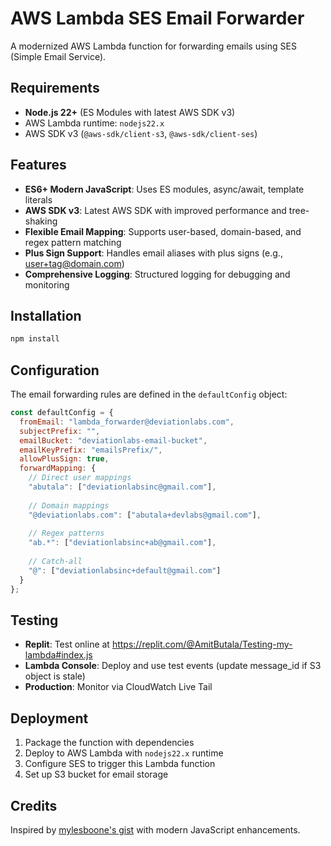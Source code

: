 # AWS Lambda SES Email Forwarder

A modernized AWS Lambda function for forwarding emails using SES (Simple Email Service).

## Requirements

- **Node.js 22+** (ES Modules with latest AWS SDK v3)
- AWS Lambda runtime: `nodejs22.x`
- AWS SDK v3 (`@aws-sdk/client-s3`, `@aws-sdk/client-ses`)

## Features

- **ES6+ Modern JavaScript**: Uses ES modules, async/await, template literals
- **AWS SDK v3**: Latest AWS SDK with improved performance and tree-shaking
- **Flexible Email Mapping**: Supports user-based, domain-based, and regex pattern matching
- **Plus Sign Support**: Handles email aliases with plus signs (e.g., user+tag@domain.com)
- **Comprehensive Logging**: Structured logging for debugging and monitoring

## Installation

```bash
npm install
```

## Configuration

The email forwarding rules are defined in the `defaultConfig` object:

```javascript
const defaultConfig = {
  fromEmail: "lambda_forwarder@deviationlabs.com",
  subjectPrefix: "",
  emailBucket: "deviationlabs-email-bucket", 
  emailKeyPrefix: "emailsPrefix/",
  allowPlusSign: true,
  forwardMapping: {
    // Direct user mappings
    "abutala": ["deviationlabsinc@gmail.com"],
    
    // Domain mappings  
    "@deviationlabs.com": ["abutala+devlabs@gmail.com"],
    
    // Regex patterns
    "ab.*": ["deviationlabsinc+ab@gmail.com"],
    
    // Catch-all
    "@": ["deviationlabsinc+default@gmail.com"]
  }
};
```

## Testing

- **Replit**: Test online at https://replit.com/@AmitButala/Testing-my-lambda#index.js
- **Lambda Console**: Deploy and use test events (update message_id if S3 object is stale)
- **Production**: Monitor via CloudWatch Live Tail

## Deployment

1. Package the function with dependencies
2. Deploy to AWS Lambda with `nodejs22.x` runtime
3. Configure SES to trigger this Lambda function
4. Set up S3 bucket for email storage

## Credits

Inspired by [mylesboone's gist](https://gist.github.com/mylesboone/b6113f8dd74617d27f54e0d0b8598ff7) with modern JavaScript enhancements.